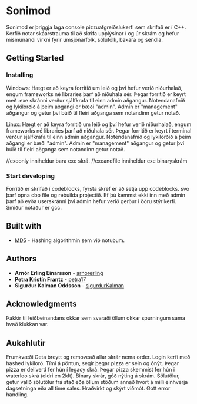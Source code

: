 # Sonimod

Sonimod er þriggja laga console pizzuafgreiðslukerfi sem skrifað er í C++. Kerfið notar skáarstrauma til að skrifa upplýsinar í og úr skrám og hefur mismunandi virkni fyrir umsjónarfólk, sölufólk, bakara og sendla.

## Getting Started

### Installing

Windows:
Hægt er að keyra forritið um leið og því hefur verið niðurhalað, engum frameworks né libraries þarf að niðuhala sér. Þegar forritið er keyrt með .exe skránni verður sjálfkrafa til einn admin aðgangur. Notendanafnið og lykilorðið á þeim aðgangi er bæði "admin". Admin er "management" aðgangur og getur því búið til fleiri aðganga sem notandinn getur notað.

Linux:
Hægt er að keyra forritið um leið og því hefur verið niðurhalað, engum frameworks né libraries þarf að niðuhala sér. Þegar forritið er keyrt í terminal verður sjálfkrafa til einn admin aðgangur. Notendanafnið og lykilorðið á þeim aðgangi er bæði "admin". Admin er "management" aðgangur og getur því búið til fleiri aðganga sem notandinn getur notað.

//exeonly inniheldur bara exe skrá.
//exeandfile inniheldur exe binaryskrám

### Start developing

Forritið er skrifað í codeblocks, fyrsta skref er að setja upp codeblocks. svo þarf opna cbp file og rebuilda projectið.
Ef þú kemmst ekki inn með admin þarf að eyða userskránni þvi admin hefur verið gerður i öðru stýrikerfi.
Smiður notaður er gcc.

## Built with

* [MD5](https://bobobobo.wordpress.com/2010/10/17/md5-c-implementation/) - Hashing algorithmin sem við notuðum.

## Authors

* **Arnór Erling Einarsson** - [arnorerling](https://github.com/arnorerling)
* **Petra Kristín Frantz** - [petra17](https://github.com/petra17)
* **Sigurður Kalman Oddsson** - [sigurdurKalman](https://github.com/sigurdurKalman)

## Acknowledgments

Þakkir til leiðbeinandans okkar sem svaraði öllum okkar spurningum sama hvað klukkan var.

## Aukahlutir

Frumkvæði
Geta breytt og removeað allar skrár nema order.
Login kerfi með hashed lykilorð.
Tími á pöntun, segir þegar pizza er sein og ónýt.
Þegar pizza er deliverd fer hún í legacy skrá.
Þegar pizza skemmist fer hún i waterloo skrá (eldri en 2klt).
Binary skrár, góð nýting á skrám.
Sölutölur, getur valið sölutölur frá stað eða öllum stöðum annað hvort á milli einhverja dagsetninga eða all time sales.
Hraðvirkt og skýrt viðmót.
Gott error handling.

